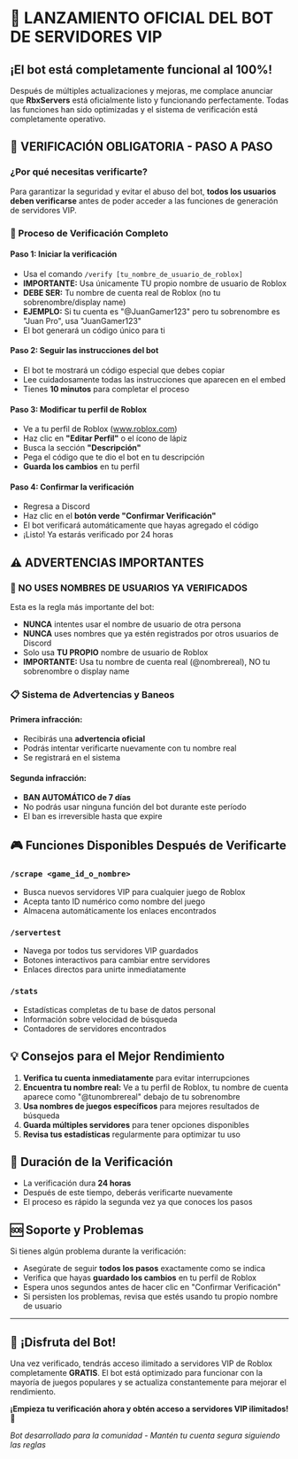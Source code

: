 
# 🎉 LANZAMIENTO OFICIAL DEL BOT DE SERVIDORES VIP

## ¡El bot está completamente funcional al 100%!

Después de múltiples actualizaciones y mejoras, me complace anunciar que **RbxServers** está oficialmente listo y funcionando perfectamente. Todas las funciones han sido optimizadas y el sistema de verificación está completamente operativo.

## 🔐 VERIFICACIÓN OBLIGATORIA - PASO A PASO

### ¿Por qué necesitas verificarte?
Para garantizar la seguridad y evitar el abuso del bot, **todos los usuarios deben verificarse** antes de poder acceder a las funciones de generación de servidores VIP.

### 📝 Proceso de Verificación Completo

#### Paso 1: Iniciar la verificación
- Usa el comando `/verify [tu_nombre_de_usuario_de_roblox]`
- **IMPORTANTE:** Usa únicamente TU propio nombre de usuario de Roblox
- **DEBE SER:** Tu nombre de cuenta real de Roblox (no tu sobrenombre/display name)
- **EJEMPLO:** Si tu cuenta es "@JuanGamer123" pero tu sobrenombre es "Juan Pro", usa "JuanGamer123"
- El bot generará un código único para ti

#### Paso 2: Seguir las instrucciones del bot
- El bot te mostrará un código especial que debes copiar
- Lee cuidadosamente todas las instrucciones que aparecen en el embed
- Tienes **10 minutos** para completar el proceso

#### Paso 3: Modificar tu perfil de Roblox
- Ve a tu perfil de Roblox (www.roblox.com)
- Haz clic en **"Editar Perfil"** o el ícono de lápiz
- Busca la sección **"Descripción"**
- Pega el código que te dio el bot en tu descripción
- **Guarda los cambios** en tu perfil

#### Paso 4: Confirmar la verificación
- Regresa a Discord
- Haz clic en el **botón verde "Confirmar Verificación"**
- El bot verificará automáticamente que hayas agregado el código
- ¡Listo! Ya estarás verificado por 24 horas

## ⚠️ ADVERTENCIAS IMPORTANTES

### 🚫 NO USES NOMBRES DE USUARIOS YA VERIFICADOS
Esta es la regla más importante del bot:

- **NUNCA** intentes usar el nombre de usuario de otra persona
- **NUNCA** uses nombres que ya estén registrados por otros usuarios de Discord
- Solo usa **TU PROPIO** nombre de usuario de Roblox
- **IMPORTANTE:** Usa tu nombre de cuenta real (@nombrereal), NO tu sobrenombre o display name

### 📋 Sistema de Advertencias y Baneos

#### Primera infracción:
- Recibirás una **advertencia oficial**
- Podrás intentar verificarte nuevamente con tu nombre real
- Se registrará en el sistema

#### Segunda infracción:
- **BAN AUTOMÁTICO de 7 días**
- No podrás usar ninguna función del bot durante este período
- El ban es irreversible hasta que expire

## 🎮 Funciones Disponibles Después de Verificarte

### `/scrape <game_id_o_nombre>`
- Busca nuevos servidores VIP para cualquier juego de Roblox
- Acepta tanto ID numérico como nombre del juego
- Almacena automáticamente los enlaces encontrados

### `/servertest`
- Navega por todos tus servidores VIP guardados
- Botones interactivos para cambiar entre servidores
- Enlaces directos para unirte inmediatamente

### `/stats`
- Estadísticas completas de tu base de datos personal
- Información sobre velocidad de búsqueda
- Contadores de servidores encontrados

## 💡 Consejos para el Mejor Rendimiento

1. **Verifica tu cuenta inmediatamente** para evitar interrupciones
2. **Encuentra tu nombre real:** Ve a tu perfil de Roblox, tu nombre de cuenta aparece como "@tunombrereal" debajo de tu sobrenombre
3. **Usa nombres de juegos específicos** para mejores resultados de búsqueda
4. **Guarda múltiples servidores** para tener opciones disponibles
5. **Revisa tus estadísticas** regularmente para optimizar tu uso

## 🔄 Duración de la Verificación

- La verificación dura **24 horas**
- Después de este tiempo, deberás verificarte nuevamente
- El proceso es rápido la segunda vez ya que conoces los pasos

## 🆘 Soporte y Problemas

Si tienes algún problema durante la verificación:
- Asegúrate de seguir **todos los pasos** exactamente como se indica
- Verifica que hayas **guardado los cambios** en tu perfil de Roblox
- Espera unos segundos antes de hacer clic en "Confirmar Verificación"
- Si persisten los problemas, revisa que estés usando tu propio nombre de usuario

---

## 🎊 ¡Disfruta del Bot!

Una vez verificado, tendrás acceso ilimitado a servidores VIP de Roblox completamente **GRATIS**. El bot está optimizado para funcionar con la mayoría de juegos populares y se actualiza constantemente para mejorar el rendimiento.

**¡Empieza tu verificación ahora y obtén acceso a servidores VIP ilimitados!** 🚀

*Bot desarrollado para la comunidad - Mantén tu cuenta segura siguiendo las reglas*
